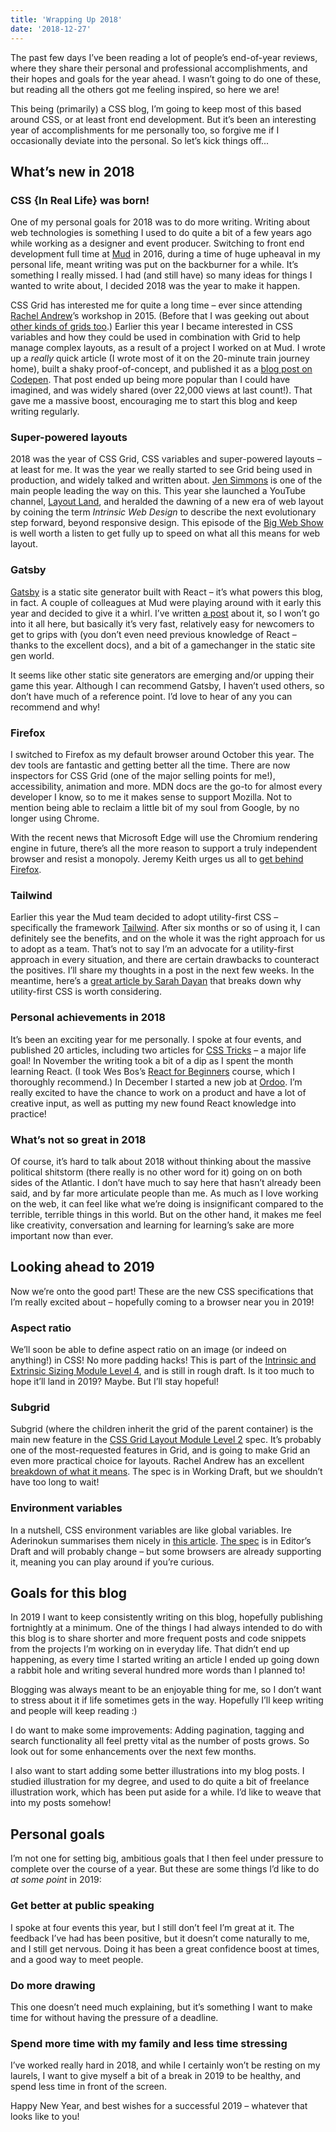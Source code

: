 ```yaml
---
title: 'Wrapping Up 2018'
date: '2018-12-27'
---
```


The past few days I’ve been reading a lot of people’s end-of-year reviews, where they share their personal and professional accomplishments, and their hopes and goals for the year ahead. I wasn’t going to do one of these, but reading all the others got me feeling inspired, so here we are!

This being (primarily) a CSS blog, I’m going to keep most of this based around CSS, or at least front end development. But it’s been an interesting year of accomplishments for me personally too, so forgive me if I occasionally deviate into the personal. So let’s kick things off...

## What’s new in 2018

### CSS {In Real Life} was born!

One of my personal goals for 2018 was to do more writing. Writing about web technologies is something I used to do quite a bit of a few years ago while working as a designer and event producer. Switching to front end development full time at [Mud](https://ournameismud.co.uk/) in 2016, during a time of huge upheaval in my personal life, meant writing was put on the backburner for a while. It’s something I really missed. I had (and still have) so many ideas for things I wanted to write about, I decided 2018 was the year to make it happen.

CSS Grid has interested me for quite a long time – ever since attending [Rachel Andrew](https://rachelandrew.co.uk/)’s workshop in 2015. (Before that I was geeking out about [other kinds of grids too](https://www.smashingmagazine.com/2015/07/smarter-grids-with-sass-and-susy/).) Earlier this year I became interested in CSS variables and how they could be used in combination with Grid to help manage complex layouts, as a result of a project I worked on at Mud. I wrote up a _really_ quick article (I wrote most of it on the 20-minute train journey home), built a shaky proof-of-concept, and published it as a [blog post on Codepen](https://codepen.io/michellebarker/post/super-powered-layouts-with-css-variables-css-gr). That post ended up being more popular than I could have imagined, and was widely shared (over 22,000 views at last count!). That gave me a massive boost, encouraging me to start this blog and keep writing regularly.

### Super-powered layouts

2018 was the year of CSS Grid, CSS variables and super-powered layouts – at least for me. It was the year we really started to see Grid being used in production, and widely talked and written about. [Jen Simmons](http://jensimmons.com/) is one of the main people leading the way on this. This year she launched a YouTube channel, [Layout Land](https://www.youtube.com/channel/UC7TizprGknbDalbHplROtag), and heralded the dawning of a new era of web layout by coining the term _Intrinsic Web Design_ to describe the next evolutionary step forward, beyond responsive design. This episode of the [Big Web Show](http://www.zeldman.com/2018/05/02/transcript-intrinsic-web-design-with-jen-simmons-the-big-web-show/) is well worth a listen to get fully up to speed on what all this means for web layout.

### Gatsby

[Gatsby](https://www.gatsbyjs.org/) is a static site generator built with React – it’s what powers this blog, in fact. A couple of colleagues at Mud were playing around with it early this year and decided to give it a whirl. I’ve written [a post](https://css-irl.info/introduction-to-gatsby/) about it, so I won’t go into it all here, but basically it’s very fast, relatively easy for newcomers to get to grips with (you don’t even need previous knowledge of React – thanks to the excellent docs), and a bit of a gamechanger in the static site gen world.

It seems like other static site generators are emerging and/or upping their game this year. Although I can recommend Gatsby, I haven’t used others, so don’t have much of a reference point. I’d love to hear of any you can recommend and why!

### Firefox

I switched to Firefox as my default browser around October this year. The dev tools are fantastic and getting better all the time. There are now inspectors for CSS Grid (one of the major selling points for me!), accessibility, animation and more. MDN docs are the go-to for almost every developer I know, so to me it makes sense to support Mozilla. Not to mention being able to reclaim a little bit of my soul from Google, by no longer using Chrome.

With the recent news that Microsoft Edge will use the Chromium rendering engine in future, there’s all the more reason to support a truly independent browser and resist a monopoly. Jeremy Keith urges us all to [get behind Firefox](https://adactio.com/journal/14608).

### Tailwind

Earlier this year the Mud team decided to adopt utility-first CSS – specifically the framework [Tailwind](https://tailwindcss.com). After six months or so of using it, I can definitely see the benefits, and on the whole it was the right approach for us to adopt as a team. That’s not to say I’m an advocate for a utility-first approach in every situation, and there are certain drawbacks to counteract the positives. I’ll share my thoughts in a post in the next few weeks. In the meantime, here’s a [great article by Sarah Dayan](https://frontstuff.io/in-defense-of-utility-first-css) that breaks down why utility-first CSS is worth considering.

### Personal achievements in 2018

It’s been an exciting year for me personally. I spoke at four events, and published 20 articles, including two articles for [CSS Tricks](https://css-tricks.com/) – a major life goal! In November the writing took a bit of a dip as I spent the month learning React. (I took Wes Bos’s [React for Beginners](https://reactforbeginners.com/) course, which I thoroughly recommend.) In December I started a new job at [Ordoo](https://ordoo.co.uk/). I’m really excited to have the chance to work on a product and have a lot of creative input, as well as putting my new found React knowledge into practice!

### What’s not so great in 2018

Of course, it’s hard to talk about 2018 without thinking about the massive political shitstorm (there really is no other word for it) going on on both sides of the Atlantic. I don’t have much to say here that hasn’t already been said, and by far more articulate people than me. As much as I love working on the web, it can feel like what we’re doing is insignificant compared to the terrible, terrible things in this world. But on the other hand, it makes me feel like creativity, conversation and learning for learning’s sake are more important now than ever.

## Looking ahead to 2019

Now we’re onto the good part! These are the new CSS specifications that I’m really excited about – hopefully coming to a browser near you in 2019!

### Aspect ratio

We’ll soon be able to define aspect ratio on an image (or indeed on anything!) in CSS! No more padding hacks! This is part of the [Intrinsic and Extrinsic Sizing Module Level 4](https://drafts.csswg.org/css-sizing-4/#ratios), and is still in rough draft. Is it too much to hope it’ll land in 2019? Maybe. But I’ll stay hopeful!

### Subgrid

Subgrid (where the children inherit the grid of the parent container) is the main new feature in the [CSS Grid Layout Module Level 2](https://www.w3.org/TR/css-grid-2/) spec. It’s probably one of the most-requested features in Grid, and is going to make Grid an even more practical choice for layouts. Rachel Andrew has an excellent [breakdown of what it means](https://www.smashingmagazine.com/2018/07/css-grid-2/). The spec is in Working Draft, but we shouldn’t have too long to wait!

### Environment variables

In a nutshell, CSS environment variables are like global variables. Ire Aderinokun summarises them nicely in [this article](https://bitsofco.de/css-environment-variables/). [The spec](https://drafts.csswg.org/css-env-1/) is in Editor’s Draft and will probably change – but some browsers are already supporting it, meaning you can play around if you’re curious.

## Goals for this blog

In 2019 I want to keep consistently writing on this blog, hopefully publishing fortnightly at a minimum. One of the things I had always intended to do with this blog is to share shorter and more frequent posts and code snippets from the projects I’m working on in everyday life. That didn’t end up happening, as every time I started writing an article I ended up going down a rabbit hole and writing several hundred more words than I planned to!

Blogging was always meant to be an enjoyable thing for me, so I don’t want to stress about it if life sometimes gets in the way. Hopefully I’ll keep writing and people will keep reading :)

I do want to make some improvements: Adding pagination, tagging and search functionality all feel pretty vital as the number of posts grows. So look out for some enhancements over the next few months.

I also want to start adding some better illustrations into my blog posts. I studied illustration for my degree, and used to do quite a bit of freelance illustration work, which has been put aside for a while. I’d like to weave that into my posts somehow!

## Personal goals

I’m not one for setting big, ambitious goals that I then feel under pressure to complete over the course of a year. But these are some things I’d like to do _at some point_ in 2019:

### Get better at public speaking

I spoke at four events this year, but I still don’t feel I’m great at it. The feedback I’ve had has been positive, but it doesn’t come naturally to me, and I still get nervous. Doing it has been a great confidence boost at times, and a good way to meet people.

### Do more drawing

This one doesn’t need much explaining, but it’s something I want to make time for without having the pressure of a deadline.

### Spend more time with my family and less time stressing

I’ve worked really hard in 2018, and while I certainly won’t be resting on my laurels, I want to give myself a bit of a break in 2019 to be healthy, and spend less time in front of the screen.

Happy New Year, and best wishes for a successful 2019 – whatever that looks like to you!
